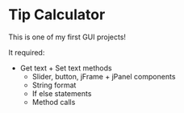 <h1> Tip Calculator </h1>

This is one of my first GUI projects!

  It required:
  -  Get text + Set text methods
     - Slider, button, jFrame + jPanel components
     - String format 
     - If else statements
     - Method calls
